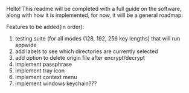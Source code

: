 Hello! This readme will be completed with a full guide on the software, along with how it is implemented, for now, it will be a general roadmap:

Features to be added(in order):

1.  testing suite (for all modes (128, 192, 256 key lengths) that will run appwide
2.  add labels to see which directories are currently selected
3.  add option to delete origin file after encrypt/decrypt
4.  implement passphrase
5.  implement tray icon
6.  implement context menu
7.  implement windows keychain???

